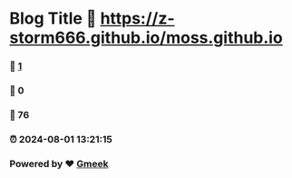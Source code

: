 # Blog Title :link: https://z-storm666.github.io/moss.github.io 
### :page_facing_up: [1](https://z-storm666.github.io/moss.github.io/tag.html) 
### :speech_balloon: 0 
### :hibiscus: 76 
### :alarm_clock: 2024-08-01 13:21:15 
### Powered by :heart: [Gmeek](https://github.com/Meekdai/Gmeek)

